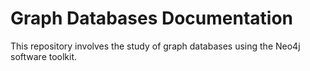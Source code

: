 # Graph Databases Documentation

This repository involves the study of graph databases using the Neo4j software toolkit.